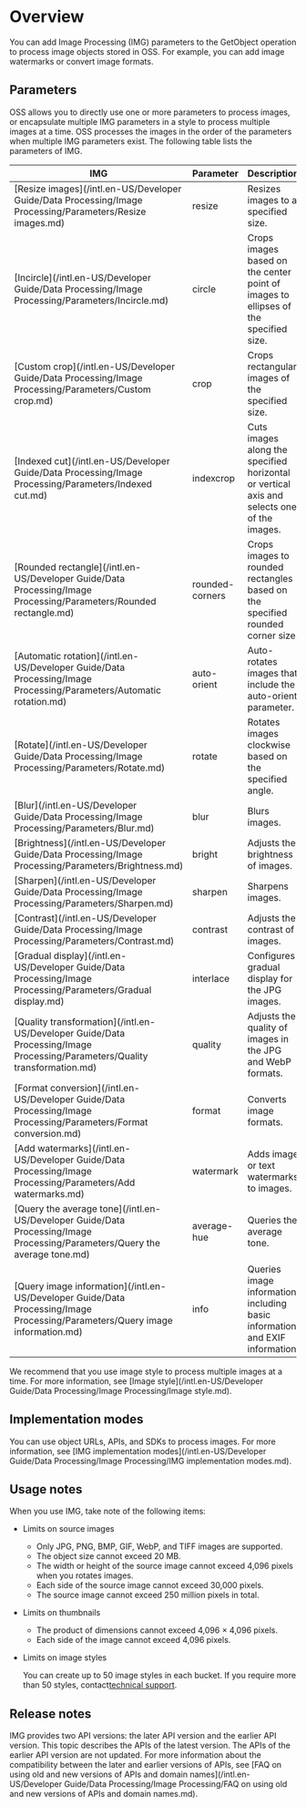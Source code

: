 # Overview

You can add Image Processing \(IMG\) parameters to the GetObject operation to process image objects stored in OSS. For example, you can add image watermarks or convert image formats.

## Parameters

OSS allows you to directly use one or more parameters to process images, or encapsulate multiple IMG parameters in a style to process multiple images at a time. OSS processes the images in the order of the parameters when multiple IMG parameters exist. The following table lists the parameters of IMG.

|IMG|Parameter|Description|
|---|---------|-----------|
|[Resize images](/intl.en-US/Developer Guide/Data Processing/Image Processing/Parameters/Resize images.md)|resize|Resizes images to a specified size.|
|[Incircle](/intl.en-US/Developer Guide/Data Processing/Image Processing/Parameters/Incircle.md)|circle|Crops images based on the center point of images to ellipses of the specified size.|
|[Custom crop](/intl.en-US/Developer Guide/Data Processing/Image Processing/Parameters/Custom crop.md)|crop|Crops rectangular images of the specified size.|
|[Indexed cut](/intl.en-US/Developer Guide/Data Processing/Image Processing/Parameters/Indexed cut.md)|indexcrop|Cuts images along the specified horizontal or vertical axis and selects one of the images.|
|[Rounded rectangle](/intl.en-US/Developer Guide/Data Processing/Image Processing/Parameters/Rounded rectangle.md)|rounded-corners|Crops images to rounded rectangles based on the specified rounded corner size.|
|[Automatic rotation](/intl.en-US/Developer Guide/Data Processing/Image Processing/Parameters/Automatic rotation.md)|auto-orient|Auto-rotates images that include the auto-orient parameter.|
|[Rotate](/intl.en-US/Developer Guide/Data Processing/Image Processing/Parameters/Rotate.md)|rotate|Rotates images clockwise based on the specified angle.|
|[Blur](/intl.en-US/Developer Guide/Data Processing/Image Processing/Parameters/Blur.md)|blur|Blurs images.|
|[Brightness](/intl.en-US/Developer Guide/Data Processing/Image Processing/Parameters/Brightness.md)|bright|Adjusts the brightness of images.|
|[Sharpen](/intl.en-US/Developer Guide/Data Processing/Image Processing/Parameters/Sharpen.md)|sharpen|Sharpens images.|
|[Contrast](/intl.en-US/Developer Guide/Data Processing/Image Processing/Parameters/Contrast.md)|contrast|Adjusts the contrast of images.|
|[Gradual display](/intl.en-US/Developer Guide/Data Processing/Image Processing/Parameters/Gradual display.md)|interlace|Configures gradual display for the JPG images.|
|[Quality transformation](/intl.en-US/Developer Guide/Data Processing/Image Processing/Parameters/Quality transformation.md)|quality|Adjusts the quality of images in the JPG and WebP formats.|
|[Format conversion](/intl.en-US/Developer Guide/Data Processing/Image Processing/Parameters/Format conversion.md)|format|Converts image formats.|
|[Add watermarks](/intl.en-US/Developer Guide/Data Processing/Image Processing/Parameters/Add watermarks.md)|watermark|Adds image or text watermarks to images.|
|[Query the average tone](/intl.en-US/Developer Guide/Data Processing/Image Processing/Parameters/Query the average tone.md)|average-hue|Queries the average tone.|
|[Query image information](/intl.en-US/Developer Guide/Data Processing/Image Processing/Parameters/Query image information.md)|info|Queries image information, including basic information and EXIF information.|

We recommend that you use image style to process multiple images at a time. For more information, see [Image style](/intl.en-US/Developer Guide/Data Processing/Image Processing/Image style.md).

## Implementation modes

You can use object URLs, APIs, and SDKs to process images. For more information, see [IMG implementation modes](/intl.en-US/Developer Guide/Data Processing/Image Processing/IMG implementation modes.md).

## Usage notes

When you use IMG, take note of the following items:

-   Limits on source images
    -   Only JPG, PNG, BMP, GIF, WebP, and TIFF images are supported.
    -   The object size cannot exceed 20 MB.
    -   The width or height of the source image cannot exceed 4,096 pixels when you rotates images.
    -   Each side of the source image cannot exceed 30,000 pixels.
    -   The source image cannot exceed 250 million pixels in total.
-   Limits on thumbnails
    -   The product of dimensions cannot exceed 4,096 × 4,096 pixels.
    -   Each side of the image cannot exceed 4,096 pixels.
-   Limits on image styles

    You can create up to 50 image styles in each bucket. If you require more than 50 styles, contact[technical support](https://workorder-intl.console.aliyun.com/#/ticket/createIndex).


## Release notes

IMG provides two API versions: the later API version and the earlier API version. This topic describes the APIs of the latest version. The APIs of the earlier API version are not updated. For more information about the compatibility between the later and earlier versions of APIs, see [FAQ on using old and new versions of APIs and domain names](/intl.en-US/Developer Guide/Data Processing/Image Processing/FAQ on using old and new versions of APIs and domain names.md).

